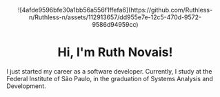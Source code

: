 <p align="center">
![4afde9596bfe30a1bb56a556f1ffefa6](https://github.com/Ruthless-n/Ruthless-n/assets/112913657/dd955e7e-12c5-470d-9572-9586d94959cc)
</p>   
   
<h1 align="center"> Hi, I'm Ruth Novais!</h1>

I just started my career as a software developer.
Currently, I study at the Federal Institute of São Paulo, in the graduation of Systems Analysis and Development.
